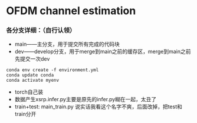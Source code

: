 # OFDM channel estimation

### 各分支详细：（自行认领）

* main——主分支，用于提交所有完成的代码块
* dev——develop分支，用于merge到main之前的缓存区，merge到main之前先提交一次dev

```
conda env create -f environment.yml
conda update conda
conda activate myenv
```

* torch自己装
* 数据产生xsrp.infer.py主要是原先的infer.py糊在一起，太丑了
* train+test: main_train.py 说实话我看这个名字不爽，后面改掉，把test和train分开
